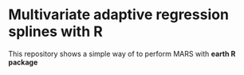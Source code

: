 # Multivariate adaptive regression splines with R

This repository shows a simple way of to perform MARS with **earth R package**


